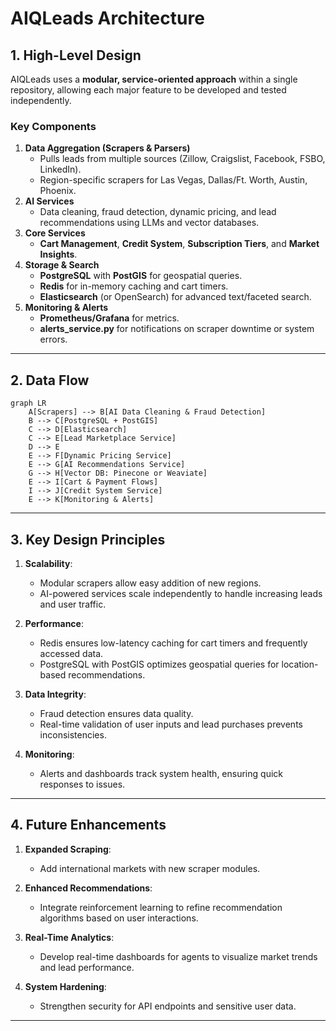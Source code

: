 # AIQLeads Architecture

## 1. High-Level Design

AIQLeads uses a **modular, service-oriented approach** within a single repository, allowing each major feature to be developed and tested independently.

### Key Components
1. **Data Aggregation (Scrapers & Parsers)**
   - Pulls leads from multiple sources (Zillow, Craigslist, Facebook, FSBO, LinkedIn).
   - Region-specific scrapers for Las Vegas, Dallas/Ft. Worth, Austin, Phoenix.
2. **AI Services**
   - Data cleaning, fraud detection, dynamic pricing, and lead recommendations using LLMs and vector databases.
3. **Core Services**
   - **Cart Management**, **Credit System**, **Subscription Tiers**, and **Market Insights**.
4. **Storage & Search**
   - **PostgreSQL** with **PostGIS** for geospatial queries.
   - **Redis** for in-memory caching and cart timers.
   - **Elasticsearch** (or OpenSearch) for advanced text/faceted search.
5. **Monitoring & Alerts**
   - **Prometheus/Grafana** for metrics.
   - **alerts_service.py** for notifications on scraper downtime or system errors.

---

## 2. Data Flow

```mermaid
graph LR
    A[Scrapers] --> B[AI Data Cleaning & Fraud Detection]
    B --> C[PostgreSQL + PostGIS]
    C --> D[Elasticsearch] 
    C --> E[Lead Marketplace Service]
    D --> E
    E --> F[Dynamic Pricing Service]
    E --> G[AI Recommendations Service]
    G --> H[Vector DB: Pinecone or Weaviate]
    E --> I[Cart & Payment Flows]
    I --> J[Credit System Service]
    E --> K[Monitoring & Alerts]
```

---

## 3. Key Design Principles

1. **Scalability**:
   - Modular scrapers allow easy addition of new regions.
   - AI-powered services scale independently to handle increasing leads and user traffic.

2. **Performance**:
   - Redis ensures low-latency caching for cart timers and frequently accessed data.
   - PostgreSQL with PostGIS optimizes geospatial queries for location-based recommendations.

3. **Data Integrity**:
   - Fraud detection ensures data quality.
   - Real-time validation of user inputs and lead purchases prevents inconsistencies.

4. **Monitoring**:
   - Alerts and dashboards track system health, ensuring quick responses to issues.

---

## 4. Future Enhancements

1. **Expanded Scraping**:
   - Add international markets with new scraper modules.

2. **Enhanced Recommendations**:
   - Integrate reinforcement learning to refine recommendation algorithms based on user interactions.

3. **Real-Time Analytics**:
   - Develop real-time dashboards for agents to visualize market trends and lead performance.

4. **System Hardening**:
   - Strengthen security for API endpoints and sensitive user data.

---
